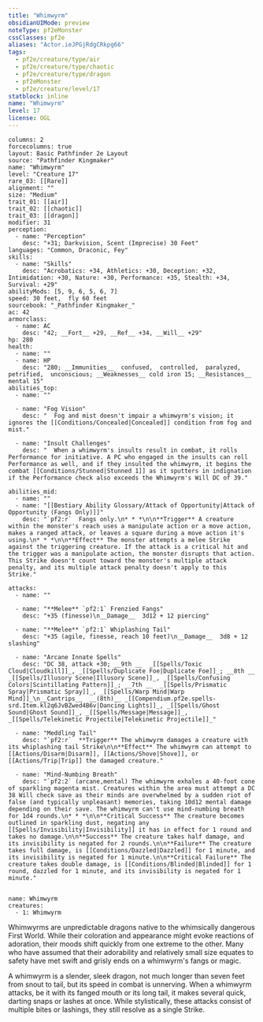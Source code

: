 ```yaml
---
title: "Whimwyrm"
obsidianUIMode: preview
noteType: pf2eMonster
cssClasses: pf2e
aliases: "Actor.ieJPGjRdgCRkpg66" 
tags:
  - pf2e/creature/type/air
  - pf2e/creature/type/chaotic
  - pf2e/creature/type/dragon
  - pf2eMonster
  - pf2e/creature/level/17
statblock: inline
name: "Whimwyrm"
level: 17
license: OGL
---
```


```statblock
columns: 2
forcecolumns: true
layout: Basic Pathfinder 2e Layout
source: "Pathfinder Kingmaker"
name: "Whimwyrm"
level: "Creature 17"
rare_03: [[Rare]]
alignment: ""
size: "Medium"
trait_01: [[air]]
trait_02: [[chaotic]]
trait_03: [[dragon]]
modifier: 31
perception:
  - name: "Perception"
    desc: "+31; Darkvision, Scent (Imprecise) 30 Feet"
languages: "Common, Draconic, Fey"
skills:
  - name: "Skills"
    desc: "Acrobatics: +34, Athletics: +30, Deception: +32, Intimidation: +30, Nature: +30, Performance: +35, Stealth: +34, Survival: +29"
abilityMods: [5, 9, 6, 5, 6, 7]
speed: 30 feet,  fly 60 feet
sourcebook: "_Pathfinder Kingmaker_"
ac: 42
armorclass:
  - name: AC
    desc: "42; __Fort__ +29, __Ref__ +34, __Will__ +29"
hp: 280
health:
  - name: ""
  - name: HP
    desc: "280; __Immunities__  confused,  controlled,  paralyzed,  petrified,  unconscious; __Weaknesses__ cold iron 15; __Resistances__ mental 15"
abilities_top:
  - name: ""

  - name: "Fog Vision"
    desc: "  Fog and mist doesn't impair a whimwyrm's vision; it ignores the [[Conditions/Concealed|Concealed]] condition from fog and mist."

  - name: "Insult Challenges"
    desc: "  When a whimwyrm's insults result in combat, it rolls Performance for initiative. A PC who engaged in the insults can roll Performance as well, and if they insulted the whimwyrm, it begins the combat [[Conditions/Stunned|Stunned 1]] as it sputters in indignation if the Performance check also exceeds the Whimwyrm's Will DC of 39."

abilities_mid:
  - name: ""
  - name: "[[Bestiary Ability Glossary/Attack of Opportunity|Attack of Opportunity (Fangs Only)]]"
    desc: "`pf2:r`  Fangs only.\n* * *\n\n**Trigger** A creature within the monster's reach uses a manipulate action or a move action, makes a ranged attack, or leaves a square during a move action it's using.\n* * *\n\n**Effect** The monster attempts a melee Strike against the triggering creature. If the attack is a critical hit and the trigger was a manipulate action, the monster disrupts that action. This Strike doesn't count toward the monster's multiple attack penalty, and its multiple attack penalty doesn't apply to this Strike."

attacks:
  - name: ""

  - name: "**Melee** `pf2:1` Frenzied Fangs"
    desc: "+35 (finesse)\n__Damage__  3d12 + 12 piercing"

  - name: "**Melee** `pf2:1` Whiplashing Tail"
    desc: "+35 (agile, finesse, reach 10 feet)\n__Damage__  3d8 + 12 slashing"

  - name: "Arcane Innate Spells"
    desc: "DC 38, attack +30; __9th __  _[[Spells/Toxic Cloud|Cloudkill]]_, _[[Spells/Duplicate Foe|Duplicate Foe]]_; __8th __  _[[Spells/Illusory Scene|Illusory Scene]]_, _[[Spells/Confusing Colors|Scintillating Pattern]]_; __7th __  _[[Spells/Prismatic Spray|Prismatic Spray]]_, _[[Spells/Warp Mind|Warp Mind]]_\n__Cantrips__  __(8th)__ _[[Compendium.pf2e.spells-srd.Item.kl2q6JvBZwed4B6v|Dancing Lights]]_, _[[Spells/Ghost Sound|Ghost Sound]]_, _[[Spells/Message|Message]]_, _[[Spells/Telekinetic Projectile|Telekinetic Projectile]]_"

  - name: "Meddling Tail"
    desc: "`pf2:r`  **Trigger** The whimwyrm damages a creature with its whiplashing tail Strike\n\n**Effect** The whimwyrm can attempt to [[Actions/Disarm|Disarm]], [[Actions/Shove|Shove]], or [[Actions/Trip|Trip]] the damaged creature."

  - name: "Mind-Numbing Breath"
    desc: "`pf2:2` (arcane,mental) The whimwyrm exhales a 40-foot cone of sparkling magenta mist. Creatures within the area must attempt a DC 38 Will check save as their minds are overwhelmed by a sudden riot of false (and typically unpleasant) memories, taking 10d12 mental damage depending on their save. The whimwyrm can't use mind-numbing breath for 1d4 rounds.\n* * *\n\n**Critical Success** The creature becomes outlined in sparkling dust, negating any [[Spells/Invisibility|Invisibility]] it has in effect for 1 round and takes no damage.\n\n**Success** The creature takes half damage, and its invisibility is negated for 2 rounds.\n\n**Failure** The creature takes full damage, is [[Conditions/Dazzled|Dazzled]] for 1 minute, and its invisibility is negated for 1 minute.\n\n**Critical Failure** The creature takes double damage, is [[Conditions/Blinded|Blinded]] for 1 round, dazzled for 1 minute, and its invisibility is negated for 1 minute."
 
```

```encounter-table
name: Whimwyrm
creatures:
  - 1: Whimwyrm
```



Whimwyrms are unpredictable dragons native to the whimsically dangerous First World. While their coloration and appearance might evoke reactions of adoration, their moods shift quickly from one extreme to the other. Many who have assumed that their adorability and relatively small size equates to safety have met swift and grisly ends on a whimwyrm's fangs or magic.

A whimwyrm is a slender, sleek dragon, not much longer than seven feet from snout to tail, but its speed in combat is unnerving. When a whimwyrm attacks, be it with its fanged mouth or its long tail, it makes several quick, darting snaps or lashes at once. While stylistically, these attacks consist of multiple bites or lashings, they still resolve as a single Strike.
